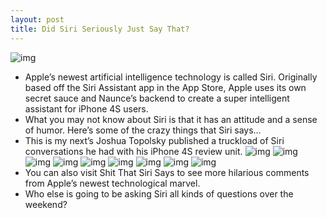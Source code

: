 ```yaml
---
layout: post
title: Did Siri Seriously Just Say That?
---
```

![img](http://media.idownloadblog.com/wp-content/uploads/2011/10/Screen-Shot-2011-10-13-at-11.42.13-PM.png)
* Apple’s newest artificial intelligence technology is called Siri. Originally based off the Siri Assistant app in the App Store, Apple uses its own secret sauce and Naunce’s backend to create a super intelligent assistant for iPhone 4S users.
* What you may not know about Siri is that it has an attitude and a sense of humor. Here’s some of the crazy things that Siri says…
* This is my next’s Joshua Topolsky published a truckload of Siri conversations he had with his iPhone 4S review unit.
![img](http://media.idownloadblog.com/wp-content/uploads/2011/10/siri_weird_verge2.jpg)
![img](http://media.idownloadblog.com/wp-content/uploads/2011/10/siri_weird_verge5.jpg)
![img](http://media.idownloadblog.com/wp-content/uploads/2011/10/siri_weird_verge7.jpg)
![img](http://media.idownloadblog.com/wp-content/uploads/2011/10/siri_weird_verge15.jpg)
![img](http://media.idownloadblog.com/wp-content/uploads/2011/10/siri_weird_verge19.jpg)
![img](http://media.idownloadblog.com/wp-content/uploads/2011/10/siri_weird_verge20.jpg)
![img](http://media.idownloadblog.com/wp-content/uploads/2011/10/siri_weird_verge111.jpg)
![img](http://media.idownloadblog.com/wp-content/uploads/2011/10/siri_weird_verge3331.jpg)
![img](http://media.idownloadblog.com/wp-content/uploads/2011/10/tumblr_lt0uqweWXX1r4eoiuo1_500.png)
* You can also visit Shit That Siri Says to see more hilarious comments from Apple’s newest technological marvel.
* Who else is going to be asking Siri all kinds of questions over the weekend?

